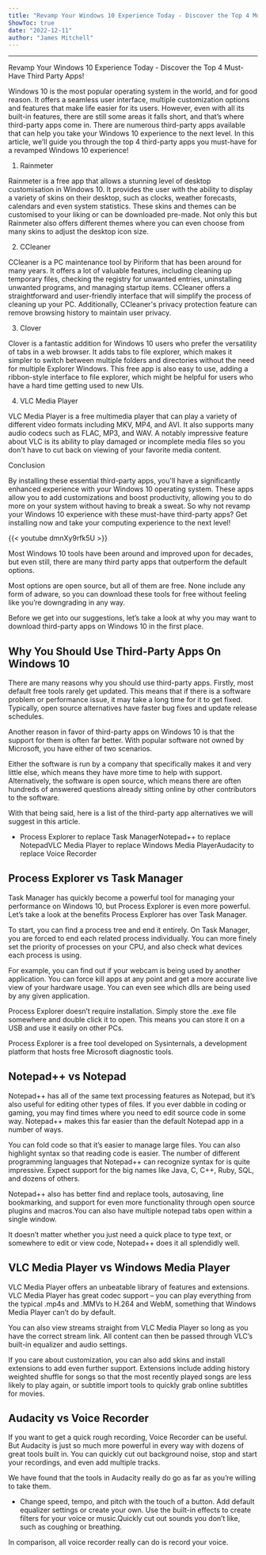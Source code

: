 ```yaml
---
title: "Revamp Your Windows 10 Experience Today - Discover the Top 4 Must-Have Third Party Apps!"
ShowToc: true 
date: "2022-12-11"
author: "James Mitchell"
---
```

*****
Revamp Your Windows 10 Experience Today - Discover the Top 4 Must-Have Third Party Apps!

Windows 10 is the most popular operating system in the world, and for good reason. It offers a seamless user interface, multiple customization options and features that make life easier for its users. However, even with all its built-in features, there are still some areas it falls short, and that’s where third-party apps come in. There are numerous third-party apps available that can help you take your Windows 10 experience to the next level. In this article, we’ll guide you through the top 4 third-party apps you must-have for a revamped Windows 10 experience!

1. Rainmeter

Rainmeter is a free app that allows a stunning level of desktop customisation in Windows 10. It provides the user with the ability to display a variety of skins on their desktop, such as clocks, weather forecasts, calendars and even system statistics. These skins and themes can be customised to your liking or can be downloaded pre-made. Not only this but Rainmeter also offers different themes where you can even choose from many skins to adjust the desktop icon size.

2. CCleaner

CCleaner is a PC maintenance tool by Piriform that has been around for many years. It offers a lot of valuable features, including cleaning up temporary files, checking the registry for unwanted entries, uninstalling unwanted programs, and managing startup items. CCleaner offers a straightforward and user-friendly interface that will simplify the process of cleaning up your PC. Additionally, CCleaner's privacy protection feature can remove browsing history to maintain user privacy.

3. Clover

Clover is a fantastic addition for Windows 10 users who prefer the versatility of tabs in a web browser. It adds tabs to file explorer, which makes it simpler to switch between multiple folders and directories without the need for multiple Explorer Windows. This free app is also easy to use, adding a ribbon-style interface to file explorer, which might be helpful for users who have a hard time getting used to new UIs.

4. VLC Media Player

VLC Media Player is a free multimedia player that can play a variety of different video formats including MKV, MP4, and AVI. It also supports many audio codecs such as FLAC, MP3, and WAV. A notably impressive feature about VLC is its ability to play damaged or incomplete media files so you don't have to cut back on viewing of your favorite media content. 

Conclusion

By installing these essential third-party apps, you'll have a significantly enhanced experience with your Windows 10 operating system. These apps allow you to add customizations and boost productivity, allowing you to do more on your system without having to break a sweat. So why not revamp your Windows 10 experience with these must-have third-party apps?  Get installing now and take your computing experience to the next level!

{{< youtube dmnXy9rfk5U >}} 



Most Windows 10 tools have been around and improved upon for decades, but even still, there are many third party apps that outperform the default options.
 
Most options are open source, but all of them are free. None include any form of adware, so you can download these tools for free without feeling like you’re downgrading in any way.
 
Before we get into our suggestions, let’s take a look at why you may want to download third-party apps on Windows 10 in the first place.
 

 
## Why You Should Use Third-Party Apps On Windows 10
 
There are many reasons why you should use third-party apps. Firstly, most default free tools rarely get updated. This means that if there is a software problem or performance issue, it may take a long time for it to get fixed. Typically, open source alternatives have faster bug fixes and update release schedules.
 
Another reason in favor of third-party apps on Windows 10 is that the support for them is often far better. With popular software not owned by Microsoft, you have either of two scenarios. 
 
Either the software is run by a company that specifically makes it and very little else, which means they have more time to help with support. Alternatively, the software is open source, which means there are often hundreds of answered questions already sitting online by other contributors to the software. 
 
With that being said, here is a list of the third-party app alternatives we will suggest in this article.
 
- Process Explorer to replace Task ManagerNotepad++ to replace NotepadVLC Media Player to replace Windows Media PlayerAudacity to replace Voice Recorder

 
## Process Explorer vs Task Manager
 
Task Manager has quickly become a powerful tool for managing your performance on Windows 10, but Process Explorer is even more powerful. Let’s take a look at the benefits Process Explorer has over Task Manager.
 
To start, you can find a process tree and end it entirely. On Task Manager, you are forced to end each related process individually. You can more finely set the priority of processes on your CPU, and also check what devices each process is using. 
 
For example, you can find out if your webcam is being used by another application. You can force kill apps at any point and get a more accurate live view of your hardware usage. You can even see which dlls are being used by any given application.
 
Process Explorer doesn’t require installation. Simply store the .exe file somewhere and double click it to open. This means you can store it on a USB and use it easily on other PCs.
 
Process Explorer is a free tool developed on Sysinternals, a development platform that hosts free Microsoft diagnostic tools.
 
## Notepad++ vs Notepad
 
Notepad++ has all of the same text processing features as Notepad, but it’s also useful for editing other types of files. If you ever dabble in coding or gaming, you may find times where you need to edit source code in some way. Notepad++ makes this far easier than the default Notepad app in a number of ways.
 
You can fold code so that it’s easier to manage large files. You can also highlight syntax so that reading code is easier. The number of different programming languages that Notepad++ can recognize syntax for is quite impressive. Expect support for the big names like Java, C, C++, Ruby, SQL, and dozens of others.
 
Notepad++ also has better find and replace tools, autosaving, line bookmarking, and support for even more functionality through open source plugins and macros.You can also have multiple notepad tabs open within a single window. 
 
It doesn’t matter whether you just need a quick place to type text, or somewhere to edit or view code, Notepad++ does it all splendidly well.
 
## VLC Media Player vs Windows Media Player
 
VLC Media Player offers an unbeatable library of features and extensions. VLC Media Player has great codec support – you can play everything from the typical .mp4s and .MMVs to H.264 and WebM, something that Windows Media Player can’t do by default. 
 
You can also view streams straight from VLC Media Player so long as you have the correct stream link. All content can then be passed through VLC’s built-in equalizer and audio settings. 
 
If you care about customization, you can also add skins and install extensions to add even further support. Extensions include adding history weighted shuffle for songs so that the most recently played songs are less likely to play again, or subtitle import tools to quickly grab online subtitles for movies. 
 
## Audacity vs Voice Recorder
 
If you want to get a quick rough recording, Voice Recorder can be useful. But Audacity is just so much more powerful in every way with dozens of great tools built in. You can quickly cut out background noise, stop and start your recordings, and even add multiple tracks.
 
We have found that the tools in Audacity really do go as far as you’re willing to take them. 
 
- Change speed, tempo, and pitch with the touch of a button. Add default equalizer settings or create your own. Use the built-in effects to create filters for your voice or music.Quickly cut out sounds you don’t like, such as coughing or breathing.

 
In comparison, all voice recorder really can do is record your voice.



